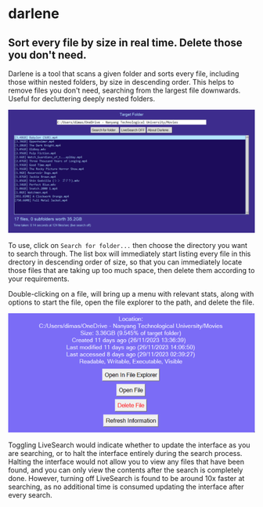 # darlene
## Sort every file by size in real time. Delete those you don't need.

Darlene is a tool that scans a given folder and sorts every file, including those within nested folders, by size in descending order. This helps to remove files you don't need, searching from the largest file downwards. Useful for decluttering deeply nested folders.

![Main Menu](pics/menu.png)

To use, click on `Search for folder...` then choose the directory you want to search through. The list box will immediately start listing every file in this drectory in descending order of size, so that you can immediately locate those files that are taking up too much space, then delete them according to your requirements.

Double-clicking on a file, will bring up a menu with relevant stats, along with options to start the file, open the file explorer to the path, and delete the file.

![File Menu](pics/filemenu.png)

Toggling LiveSearch would indicate whether to update the interface as you are searching, or to halt the interface entirely during the search process. Halting the interface would not allow you to view any files that have been found, and you can only view the contents after the search is completely done. However, turning off LiveSearch is found to be around 10x faster at searching, as no additional time is consumed updating the interface after every search.